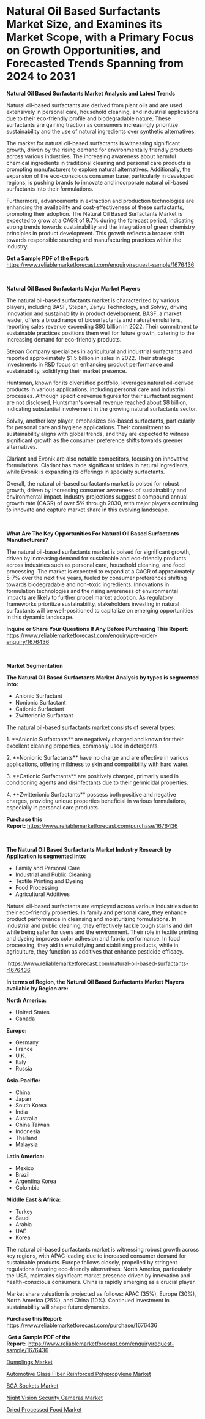 <p><h1>Natural Oil Based Surfactants Market Size, and Examines its Market Scope, with a Primary Focus on Growth Opportunities, and Forecasted Trends Spanning from 2024 to 2031</h1></p><p><strong>Natural Oil Based Surfactants Market Analysis and Latest Trends</strong></p>
<p><p>Natural oil-based surfactants are derived from plant oils and are used extensively in personal care, household cleaning, and industrial applications due to their eco-friendly profile and biodegradable nature. These surfactants are gaining traction as consumers increasingly prioritize sustainability and the use of natural ingredients over synthetic alternatives.</p><p>The market for natural oil-based surfactants is witnessing significant growth, driven by the rising demand for environmentally friendly products across various industries. The increasing awareness about harmful chemical ingredients in traditional cleaning and personal care products is prompting manufacturers to explore natural alternatives. Additionally, the expansion of the eco-conscious consumer base, particularly in developed regions, is pushing brands to innovate and incorporate natural oil-based surfactants into their formulations.</p><p>Furthermore, advancements in extraction and production technologies are enhancing the availability and cost-effectiveness of these surfactants, promoting their adoption. The Natural Oil Based Surfactants Market is expected to grow at a CAGR of 9.7% during the forecast period, indicating strong trends towards sustainability and the integration of green chemistry principles in product development. This growth reflects a broader shift towards responsible sourcing and manufacturing practices within the industry.</p></p>
<p><strong>Get a Sample PDF of the Report:&nbsp;</strong> <a href="https://www.reliablemarketforecast.com/enquiry/request-sample/1676436?utm_campaign=1130&utm_medium=2&utm_source=Github&utm_content=ia&utm_term=30092024&utm_id=natural-oil-based-surfactants">https://www.reliablemarketforecast.com/enquiry/request-sample/1676436</a></p>
<p>&nbsp;</p>
<p><strong>Natural Oil Based Surfactants Major Market Players</strong></p>
<p><p>The natural oil-based surfactants market is characterized by various players, including BASF, Stepan, Zanyu Technology, and Solvay, driving innovation and sustainability in product development. BASF, a market leader, offers a broad range of biosurfactants and natural emulsifiers, reporting sales revenue exceeding $80 billion in 2022. Their commitment to sustainable practices positions them well for future growth, catering to the increasing demand for eco-friendly products.</p><p>Stepan Company specializes in agricultural and industrial surfactants and reported approximately $1.5 billion in sales in 2022. Their strategic investments in R&D focus on enhancing product performance and sustainability, solidifying their market presence.</p><p>Huntsman, known for its diversified portfolio, leverages natural oil-derived products in various applications, including personal care and industrial processes. Although specific revenue figures for their surfactant segment are not disclosed, Huntsman's overall revenue reached about $8 billion, indicating substantial involvement in the growing natural surfactants sector.</p><p>Solvay, another key player, emphasizes bio-based surfactants, particularly for personal care and hygiene applications. Their commitment to sustainability aligns with global trends, and they are expected to witness significant growth as the consumer preference shifts towards greener alternatives.</p><p>Clariant and Evonik are also notable competitors, focusing on innovative formulations. Clariant has made significant strides in natural ingredients, while Evonik is expanding its offerings in specialty surfactants.</p><p>Overall, the natural oil-based surfactants market is poised for robust growth, driven by increasing consumer awareness of sustainability and environmental impact. Industry projections suggest a compound annual growth rate (CAGR) of over 5% through 2030, with major players continuing to innovate and capture market share in this evolving landscape.</p></p>
<p>&nbsp;</p>
<p><strong>What Are The Key Opportunities For Natural Oil Based Surfactants Manufacturers?</strong></p>
<p><p>The natural oil-based surfactants market is poised for significant growth, driven by increasing demand for sustainable and eco-friendly products across industries such as personal care, household cleaning, and food processing. The market is expected to expand at a CAGR of approximately 5-7% over the next five years, fueled by consumer preferences shifting towards biodegradable and non-toxic ingredients. Innovations in formulation technologies and the rising awareness of environmental impacts are likely to further propel market adoption. As regulatory frameworks prioritize sustainability, stakeholders investing in natural surfactants will be well-positioned to capitalize on emerging opportunities in this dynamic landscape.</p></p>
<p><strong>Inquire or Share Your Questions If Any Before Purchasing This Report:</strong> <a href="https://www.reliablemarketforecast.com/enquiry/pre-order-enquiry/1676436?utm_campaign=1130&utm_medium=2&utm_source=Github&utm_content=ia&utm_term=30092024&utm_id=natural-oil-based-surfactants">https://www.reliablemarketforecast.com/enquiry/pre-order-enquiry/1676436</a></p>
<p>&nbsp;</p>
<p><strong>Market Segmentation</strong></p>
<p><strong>The Natural Oil Based Surfactants Market Analysis by types is segmented into:</strong></p>
<p><ul><li>Anionic Surfactant</li><li>Nonionic Surfactant</li><li>Cationic Surfactant</li><li>Zwitterionic Surfactant</li></ul></p>
<p><p>The natural oil-based surfactants market consists of several types: </p><p>1. **Anionic Surfactants** are negatively charged and known for their excellent cleaning properties, commonly used in detergents. </p><p>2. **Nonionic Surfactants** have no charge and are effective in various applications, offering mildness to skin and compatibility with hard water. </p><p>3. **Cationic Surfactants** are positively charged, primarily used in conditioning agents and disinfectants due to their germicidal properties. </p><p>4. **Zwitterionic Surfactants** possess both positive and negative charges, providing unique properties beneficial in various formulations, especially in personal care products.</p></p>
<p><strong>Purchase this Report:&nbsp;</strong><a href="https://www.reliablemarketforecast.com/purchase/1676436?utm_campaign=1130&utm_medium=2&utm_source=Github&utm_content=ia&utm_term=30092024&utm_id=natural-oil-based-surfactants">https://www.reliablemarketforecast.com/purchase/1676436</a></p>
<p>&nbsp;</p>
<p><strong>The Natural Oil Based Surfactants Market Industry Research by Application is segmented into:</strong></p>
<p><ul><li>Family and Personal Care</li><li>Industrial and Public Cleaning</li><li>Textile Printing and Dyeing</li><li>Food Processing</li><li>Agricultural Additives</li></ul></p>
<p><p>Natural oil-based surfactants are employed across various industries due to their eco-friendly properties. In family and personal care, they enhance product performance in cleansing and moisturizing formulations. In industrial and public cleaning, they effectively tackle tough stains and dirt while being safer for users and the environment. Their role in textile printing and dyeing improves color adhesion and fabric performance. In food processing, they aid in emulsifying and stabilizing products, while in agriculture, they function as additives that enhance pesticide efficacy.</p></p>
<p><a href="https://www.reliablemarketforecast.com/natural-oil-based-surfactants-r1676436?utm_campaign=1130&utm_medium=2&utm_source=Github&utm_content=ia&utm_term=30092024&utm_id=natural-oil-based-surfactants">&nbsp;https://www.reliablemarketforecast.com/natural-oil-based-surfactants-r1676436</a></p>
<p><strong>In terms of Region, the Natural Oil Based Surfactants Market Players available by Region are:</strong></p>
<p>
    <p> <strong> North America: </strong>
        <ul>
            <li>United States</li>
            <li>Canada</li>
        </ul>
        </p> 
    <p> <strong> Europe: </strong>
        <ul>
            <li>Germany</li>
            <li>France</li>
            <li>U.K.</li>
            <li>Italy</li>
            <li>Russia</li>
        </ul>
        </p> 
    <p> <strong> Asia-Pacific: </strong>
        <ul>
            <li>China</li>
            <li>Japan</li>
            <li>South Korea</li>
            <li>India</li>
            <li>Australia</li>
            <li>China Taiwan</li>
            <li>Indonesia</li>
            <li>Thailand</li>
            <li>Malaysia</li>
        </ul>
        </p> 
    <p> <strong> Latin America: </strong>
        <ul>
            <li>Mexico</li>
            <li>Brazil</li>
            <li>Argentina Korea</li>
            <li>Colombia</li>
        </ul>
        </p> 
    <p> <strong> Middle East & Africa: </strong>
        <ul>
            <li>Turkey</li>
            <li>Saudi</li>
            <li>Arabia</li>
            <li>UAE</li>
            <li>Korea</li>
        </ul>
    </p>
    </p>
<p><p>The natural oil-based surfactants market is witnessing robust growth across key regions, with APAC leading due to increased consumer demand for sustainable products. Europe follows closely, propelled by stringent regulations favoring eco-friendly alternatives. North America, particularly the USA, maintains significant market presence driven by innovation and health-conscious consumers. China is rapidly emerging as a crucial player. </p><p>Market share valuation is projected as follows: APAC (35%), Europe (30%), North America (25%), and China (10%). Continued investment in sustainability will shape future dynamics.</p></p>
<p><strong>Purchase this Report: </strong><a href="https://www.reliablemarketforecast.com/purchase/1676436?utm_campaign=1130&utm_medium=2&utm_source=Github&utm_content=ia&utm_term=30092024&utm_id=natural-oil-based-surfactants">https://www.reliablemarketforecast.com/purchase/1676436</a></p>
<p>&nbsp;<strong>Get a Sample PDF of the Report:&nbsp;&nbsp;</strong><a href="https://www.reliablemarketforecast.com/enquiry/request-sample/1676436?utm_campaign=1130&utm_medium=2&utm_source=Github&utm_content=ia&utm_term=30092024&utm_id=natural-oil-based-surfactants">https://www.reliablemarketforecast.com/enquiry/request-sample/1676436</a></p>
<p><strong></strong></p>
<p><p><a href="https://www.linkedin.com/pulse/what-innovations-shaping-dumplings-market-application-types-rcphf?utm_campaign=1130&utm_medium=2&utm_source=Github&utm_content=ia&utm_term=30092024&utm_id=natural-oil-based-surfactants">Dumplings Market</a></p><p><a href="https://github.com/RickHolmes3/Market-Research-Report-List-6/blob/main/automotive-glass-fiber-reinforced-polypropylene-market.md?utm_campaign=1130&utm_medium=2&utm_source=Github&utm_content=ia&utm_term=30092024&utm_id=natural-oil-based-surfactants">Automotive Glass Fiber Reinforced Polypropylene Market</a></p><p><a href="https://issuu.com/reportprime-2/docs/bga-sockets-market-size-2030.pptx_522d86913fc0b8?utm_campaign=1130&utm_medium=2&utm_source=Github&utm_content=ia&utm_term=30092024&utm_id=natural-oil-based-surfactants">BGA Sockets Market</a></p><p><a href="https://issuu.com/reportprime-2/docs/night-vision-security-cameras-marke_2a614a6334be9c?utm_campaign=1130&utm_medium=2&utm_source=Github&utm_content=ia&utm_term=30092024&utm_id=natural-oil-based-surfactants">Night Vision Security Cameras Market</a></p><p><a href="https://www.linkedin.com/pulse/strategic-roadmap-global-dried-processed-food-market-insights-vnp9f?utm_campaign=1130&utm_medium=2&utm_source=Github&utm_content=ia&utm_term=30092024&utm_id=natural-oil-based-surfactants">Dried Processed Food Market</a></p></p>